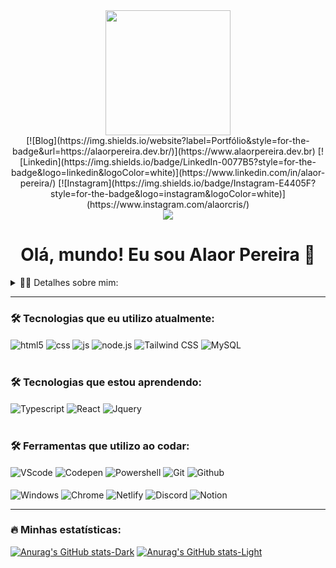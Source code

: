 <div align="center">
  <img height="200" src="https://avatars.githubusercontent.com/u/88793592?v=4"/>
</div>

<div align="center" target="_blank" rel="external">
<a>
  [![Blog](https://img.shields.io/website?label=Portfólio&style=for-the-badge&url=https://alaorpereira.dev.br/)](https://www.alaorpereira.dev.br)
  [![Linkedin](https://img.shields.io/badge/LinkedIn-0077B5?style=for-the-badge&logo=linkedin&logoColor=white)](https://www.linkedin.com/in/alaor-pereira/)
  [![Instagram](https://img.shields.io/badge/Instagram-E4405F?style=for-the-badge&logo=instagram&logoColor=white)](https://www.instagram.com/alaorcris/)
</a>
</div>

<div align="center">
  <img src="https://visitor-badge.laobi.icu/badge?page_id=alaor-pereira&"  />
</div>

<div align="center">
  <h1>Olá, mundo! Eu sou Alaor Pereira 🤘
</div>

<details>
  <summary>👨‍💻 Detalhes sobre mim: </summary>
_____

Tenho 26 anos, atualmente morando no Brasil; <br><br>
Sou um indivíduo apaixonado por desafios e determinado a conquistar novos horizontes; <br><br>
Minha jornada começou nas fileiras militares, onde aprendi valores como disciplina, hierarquia, trabalho em equipe e resiliência. Após 8 anos de serviço dedicado à pátria, canalizei minha paixão por superar obstáculos em direção a um novo campo: a tecnologia. Fascinado pelas possibilidades inovadoras que esse mundo oferece, mergulhei de cabeça nos estudos, adquirindo habilidades em programação; <br><br>
Hoje, estou comprometido em contribuir para avanços tecnológicos que impactam positivamente a sociedade. Seja na linha de frente ou na vanguarda da tecnologia, minha missão é clara: continuar evoluindo, adaptando-me e contribuindo para um futuro mais conectado e seguro.
Estou animado para esta nova fase da minha jornada e ansioso para superar cada novo desafio que a tecnologia possa apresentar. <br><br>
Vamos avançar juntos! \o/
</details>

---

### 🛠 Tecnologias que eu utilizo atualmente:
<div style="display: inline_block">
  <img align="center" alt="html5" src="https://img.shields.io/badge/HTML5-E34F26?style=for-the-badge&logo=html5&logoColor=white" />
  <img align="center" alt="css" src="https://img.shields.io/badge/CSS3-1572B6?style=for-the-badge&logo=css3&logoColor=white" />
  <img align="center" alt="js" src="https://img.shields.io/badge/JavaScript-F7DF1E?style=for-the-badge&logo=javascript&logoColor=black" />
  <img align="center" alt="node.js" src="https://img.shields.io/badge/Node.js-43853D?style=for-the-badge&logo=node.js&logoColor=white" />
  <img align="center" alt="Tailwind CSS" src="https://img.shields.io/badge/Tailwind_CSS-38B2AC?style=for-the-badge&logo=tailwind-css&logoColor=white" />
  <img align="center" alt="MySQL" src="https://img.shields.io/badge/MySQL-00000F?style=for-the-badge&logo=mysql&logoColor=white" />
  
</div><br/>

### 🛠 Tecnologias que estou aprendendo:
<div style="display: inline_block">
  <img align="center" alt="Typescript" src="https://img.shields.io/badge/TypeScript-007ACC?style=for-the-badge&logo=typescript&logoColor=white" />
  <img align="center" alt="React" src="https://img.shields.io/badge/React-20232A?style=for-the-badge&logo=react&logoColor=61DAFB" />
  <img align="center" alt="Jquery" src="https://img.shields.io/badge/jQuery-0769AD?style=for-the-badge&logo=jquery&logoColor=white" />
</div><br/>

### 🛠 Ferramentas que utilizo ao codar:
<div style="display: ">
  <img align="center" alt="VScode" src="https://img.shields.io/badge/Visual_Studio_Code-0078D4?style=for-the-badge&logo=visual%20studio%20code&logoColor=white" />
  <img align="center" alt="Codepen" src="https://img.shields.io/badge/Codepen-000000?style=for-the-badge&logo=codepen&logoColor=white" />
  <img align="center" alt="Powershell" src="https://img.shields.io/badge/powershell-5391FE?style=for-the-badge&logo=powershell&logoColor=white" />
  <img align="center" alt="Git" src="https://img.shields.io/badge/GIT-E44C30?style=for-the-badge&logo=git&logoColor=white" />
  <img align="center" alt="Github" src="https://img.shields.io/badge/GitHub-100000?style=for-the-badge&logo=github&logoColor=white" /> <br><br>
  <img align="center" alt="Windows" src="https://img.shields.io/badge/Windows-0078D6?style=for-the-badge&logo=windows&logoColor=white" />
  <img align="center" alt="Chrome" src="https://img.shields.io/badge/Google_chrome-4285F4?style=for-the-badge&logo=Google-chrome&logoColor=white" />
  <img align="center" alt="Netlify" src="https://img.shields.io/badge/Netlify-00C7B7?style=for-the-badge&logo=netlify&logoColor=white" />
  
  <img align="center" alt="Discord" src="https://img.shields.io/badge/Discord-7289DA?style=for-the-badge&logo=discord&logoColor=white" />
  <img align="center" alt="Notion" src="https://img.shields.io/badge/Notion-000000?style=for-the-badge&logo=notion&logoColor=white" />
</div>

---
### 🔥 Minhas estatísticas:
<div>
  
  [![Anurag's GitHub stats-Dark](https://github-readme-stats.vercel.app/api?username=alaor-pereira&show_icons=true&theme=dark#gh-dark-mode-only)](https://github.com/anuraghazra/github-readme-stats#gh-dark-mode-only)
  [![Anurag's GitHub stats-Light](https://github-readme-stats.vercel.app/api?username=alaor-pereira&show_icons=true&theme=default#gh-light-mode-only)](https://github.com/anuraghazra/github-readme-stats#gh-light-mode-only)
</div>
